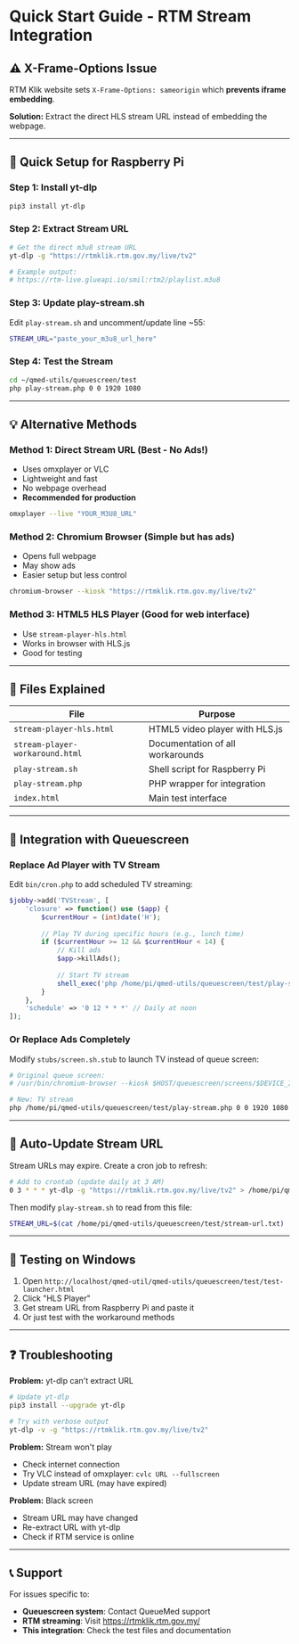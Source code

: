 # Quick Start Guide - RTM Stream Integration

## ⚠️ X-Frame-Options Issue

RTM Klik website sets `X-Frame-Options: sameorigin` which **prevents iframe embedding**.

**Solution:** Extract the direct HLS stream URL instead of embedding the webpage.

---

## 🚀 Quick Setup for Raspberry Pi

### Step 1: Install yt-dlp
```bash
pip3 install yt-dlp
```

### Step 2: Extract Stream URL
```bash
# Get the direct m3u8 stream URL
yt-dlp -g "https://rtmklik.rtm.gov.my/live/tv2"

# Example output:
# https://rtm-live.glueapi.io/smil:rtm2/playlist.m3u8
```

### Step 3: Update play-stream.sh
Edit `play-stream.sh` and uncomment/update line ~55:
```bash
STREAM_URL="paste_your_m3u8_url_here"
```

### Step 4: Test the Stream
```bash
cd ~/qmed-utils/queuescreen/test
php play-stream.php 0 0 1920 1080
```

---

## 💡 Alternative Methods

### Method 1: Direct Stream URL (Best - No Ads!)
- Uses omxplayer or VLC
- Lightweight and fast
- No webpage overhead
- **Recommended for production**

```bash
omxplayer --live "YOUR_M3U8_URL"
```

### Method 2: Chromium Browser (Simple but has ads)
- Opens full webpage
- May show ads
- Easier setup but less control

```bash
chromium-browser --kiosk "https://rtmklik.rtm.gov.my/live/tv2"
```

### Method 3: HTML5 HLS Player (Good for web interface)
- Use `stream-player-hls.html`
- Works in browser with HLS.js
- Good for testing

---

## 🔧 Files Explained

| File | Purpose |
|------|---------|
| `stream-player-hls.html` | HTML5 video player with HLS.js |
| `stream-player-workaround.html` | Documentation of all workarounds |
| `play-stream.sh` | Shell script for Raspberry Pi |
| `play-stream.php` | PHP wrapper for integration |
| `index.html` | Main test interface |

---

## 🎯 Integration with Queuescreen

### Replace Ad Player with TV Stream

Edit `bin/cron.php` to add scheduled TV streaming:

```php
$jobby->add('TVStream', [
    'closure' => function() use ($app) {
        $currentHour = (int)date('H');
        
        // Play TV during specific hours (e.g., lunch time)
        if ($currentHour >= 12 && $currentHour < 14) {
            // Kill ads
            $app->killAds();
            
            // Start TV stream
            shell_exec('php /home/pi/qmed-utils/queuescreen/test/play-stream.php 0 0 1920 1080 &');
        }
    },
    'schedule' => '0 12 * * *' // Daily at noon
]);
```

### Or Replace Ads Completely

Modify `stubs/screen.sh.stub` to launch TV instead of queue screen:

```bash
# Original queue screen:
# /usr/bin/chromium-browser --kiosk $HOST/queuescreen/screens/$DEVICE_ID

# New: TV stream
php /home/pi/qmed-utils/queuescreen/test/play-stream.php 0 0 1920 1080
```

---

## 🔄 Auto-Update Stream URL

Stream URLs may expire. Create a cron job to refresh:

```bash
# Add to crontab (update daily at 3 AM)
0 3 * * * yt-dlp -g "https://rtmklik.rtm.gov.my/live/tv2" > /home/pi/qmed-utils/queuescreen/test/stream-url.txt
```

Then modify `play-stream.sh` to read from this file:
```bash
STREAM_URL=$(cat /home/pi/qmed-utils/queuescreen/test/stream-url.txt)
```

---

## 📝 Testing on Windows

1. Open `http://localhost/qmed-util/qmed-utils/queuescreen/test/test-launcher.html`
2. Click "HLS Player"
3. Get stream URL from Raspberry Pi and paste it
4. Or just test with the workaround methods

---

## ❓ Troubleshooting

**Problem:** yt-dlp can't extract URL
```bash
# Update yt-dlp
pip3 install --upgrade yt-dlp

# Try with verbose output
yt-dlp -v -g "https://rtmklik.rtm.gov.my/live/tv2"
```

**Problem:** Stream won't play
- Check internet connection
- Try VLC instead of omxplayer: `cvlc URL --fullscreen`
- Update stream URL (may have expired)

**Problem:** Black screen
- Stream URL may have changed
- Re-extract URL with yt-dlp
- Check if RTM service is online

---

## 📞 Support

For issues specific to:
- **Queuescreen system**: Contact QueueMed support
- **RTM streaming**: Visit https://rtmklik.rtm.gov.my/
- **This integration**: Check the test files and documentation


